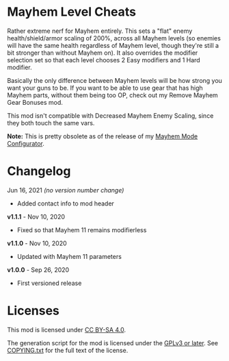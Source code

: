 Mayhem Level Cheats
===================

Rather extreme nerf for Mayhem entirely.  This sets a "flat" enemy health/shield/armor
scaling of 200%, across all Mayhem levels (so enemies will have the same health regardless
of Mayhem level, though they're still a bit stronger than without Mayhem on).  It also
overrides the modifier selection set so that each level chooses 2 Easy modifiers and
1 Hard modifier.

Basically the only difference between Mayhem levels will be how strong you want your
guns to be.  If you want to be able to use gear that has high Mayhem parts, without
them being too OP, check out my Remove Mayhem Gear Bonuses mod.

This mod isn't compatible with Decreased Mayhem Enemy Scaling, since they both touch
the same vars.

**Note:** This is pretty obsolete as of the release of my
[Mayhem Mode Configurator](https://apocalyptech.com/games/bl3-mayhem/).

Changelog
=========

Jun 16, 2021 *(no version number change)*
 * Added contact info to mod header

**v1.1.1** - Nov 10, 2020
 * Fixed so that Mayhem 11 remains modifierless

**v1.1.0** - Nov 10, 2020
 * Updated with Mayhem 11 parameters

**v1.0.0** - Sep 26, 2020
 * First versioned release
 
Licenses
========

This mod is licensed under [CC BY-SA 4.0](https://creativecommons.org/licenses/by-sa/4.0/).

The generation script for the mod is licensed under the
[GPLv3 or later](https://www.gnu.org/licenses/quick-guide-gplv3.html).
See [COPYING.txt](../../COPYING.txt) for the full text of the license.

